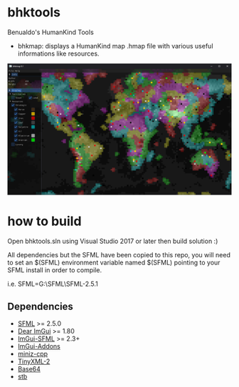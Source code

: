 bhktools
=======
Benualdo's HumanKind Tools

- bhkmap: displays a HumanKind map .hmap file with various useful informations like resources.

![ScreenShot0](doc/img/screen.png?raw=true "Screenshot0")

# how to build
Open bhktools.sln using Visual Studio 2017 or later then build solution :)

All dependencies but the SFML have been copied to this repo, you will need to set an $(SFML) environment variable named $(SFML) pointing to your SFML install in order to compile.

i.e.
SFML=G:\SFML\SFML-2.5.1

Dependencies
-----

* [SFML](https://github.com/SFML/SFML) >= 2.5.0
* [Dear ImGui](https://github.com/ocornut/imgui) >= 1.80
* [ImGui-SFML](https://github.com/eliasdaler/imgui-sfml) >= 2.3+
* [ImGui-Addons](https://github.com/wflohry/imgui-addons)
* [miniz-cpp](https://github.com/tfussell/miniz-cpp)
* [TinyXML-2](https://github.com/leethomason/tinyxml2)
* [Base64](https://github.com/terrakuh/base64)
* [stb](https://github.com/nothings/stb)
